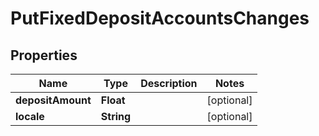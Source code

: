 # PutFixedDepositAccountsChanges

## Properties
Name | Type | Description | Notes
------------ | ------------- | ------------- | -------------
**depositAmount** | **Float** |  |  [optional]
**locale** | **String** |  |  [optional]
